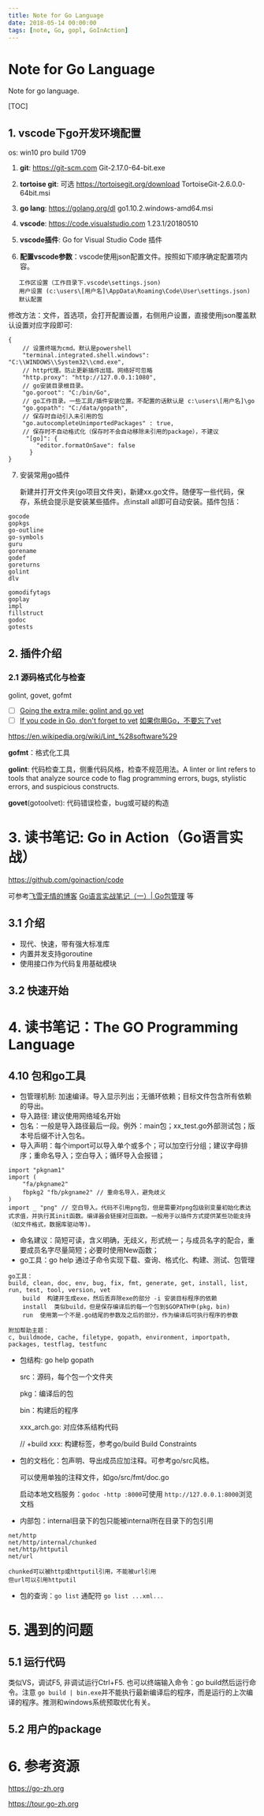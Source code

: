 ```yaml
---
title: Note for Go Language
date: 2018-05-14 00:00:00
tags: [note, Go, gopl, GoInAction]
---
```


# Note for Go Language

Note for go language.

<!--more-->

[TOC]

## 1. vscode下go开发环境配置

os: win10 pro build 1709

1. **git**: https://git-scm.com Git-2.17.0-64-bit.exe 

2. **tortoise git**: 可选 https://tortoisegit.org/download TortoiseGit-2.6.0.0-64bit.msi 

3. **go lang**: https://golang.org/dl go1.10.2.windows-amd64.msi 

4. **vscode**: https://code.visualstudio.com 1.23.1/20180510

5. **vscode插件**: Go for Visual Studio Code 插件

6. **配置vscode参数**：vscode使用json配置文件。按照如下顺序确定配置项内容。

```
   工作区设置（工作目录下.vscode\settings.json)
   用户设置 (c:\users\[用户名]\AppData\Roaming\Code\User\settings.json)
   默认配置
```

​	修改方法：文件，首选项，会打开配置设置，右侧用户设置，直接使用json覆盖默认设置对应字段即可:

```
{
	// 设置终端为cmd。默认是powershell
    "terminal.integrated.shell.windows": "C:\\WINDOWS\\System32\\cmd.exe",
	// http代理。防止更新插件出错。网络好可忽略
    "http.proxy": "http://127.0.0.1:1080",
    // go安装目录根目录。
    "go.goroot": "C:/bin/Go",
    // go工作目录。一些工具/插件安装位置。不配置的话默认是 c:\users\[用户名]\go
    "go.gopath": "C:/data/gopath",
    // 保存时自动引入未引用的包
    "go.autocompleteUnimportedPackages" : true,
    // 保存时不自动格式化（保存时不会自动移除未引用的package），不建议
     "[go]": {
        "editor.formatOnSave": false
      }
}   
```

7. 安装常用go插件

   新建并打开文件夹(go项目文件夹)，新建xx.go文件。随便写一些代码，保存，系统会提示是安装某些插件。点install all即可自动安装。插件包括：

```
gocode
gopkgs
go-outline
go-symbols
guru
gorename
godef
goreturns
golint	
dlv

gomodifytags
goplay
impl
fillstruct
godoc
gotests
```
## 2. 插件介绍

### 2.1 源码格式化与检查

golint, govet, gofmt

- [ ] [Going the extra mile: golint and go vet](https://splice.com/blog/going-extra-mile-golint-go-vet)
- [ ] [If you code in Go, don't forget to vet](https://www.spreadsheetdb.io/blog/2017/03/if-you-code-in-go-dont-forget-to-vet)    [如果你用Go，不要忘了vet](https://studygolang.com/articles/9619)

https://en.wikipedia.org/wiki/Lint_%28software%29

**gofmt**：格式化工具

**golint**: 代码检查工具，侧重代码风格，检查不规范用法。A linter or lint refers to tools that analyze source code to flag programming errors, bugs, stylistic errors, and suspicious constructs.

**govet**(gotoolvet): 代码错误检查，bug或可疑的构造

# 3. 读书笔记: Go in Action（Go语言实战）

https://github.com/goinaction/code

可参考[飞雪无情的博客](http://www.flysnow.org/categories/Golang/) [Go语言实战笔记（一）| Go包管理](http://www.flysnow.org/2017/03/04/go-in-action-go-package.html) 等

## 3.1 介绍 

- 现代、快速，带有强大标准库
- 内置并发支持goroutine
- 使用接口作为代码复用基础模块

## 3.2 快速开始

# 4. 读书笔记：The GO Programming Language



## 4.10 包和go工具

- 包管理机制: 加速编译。导入显示列出；无循环依赖；目标文件包含所有依赖的导出。
- 导入路径: 建议使用网络域名开始
- 包名：一般是导入路径最后一段。例外：main包；xx_test.go外部测试包；版本号后缀不计入包名。
- 导入声明：每个import可以导入单个或多个；可以加空行分组；建议字母排序；重命名导入；空白导入；循环导入会报错；

```
import "pkgnam1"
import (
	"fa/pkgname2"
	fbpkg2 "fb/pkgname2" // 重命名导入，避免歧义
)
import _ "png" // 空白导入。代码不引用png包，但是需要对png包级别变量初始化表达式求值，并执行其init函数。编译器会链接对应函数。一般用于以插件方式提供某些功能支持（如文件格式，数据库驱动等)。
```

- 命名建议：简短可读，含义明确，无歧义，形式统一；与成员名字的配合，重要成员名字尽量简短；必要时使用New函数；
- go工具：go help 通过子命令实现下载、查询、格式化、构建、测试、包管理
```
go工具：
build, clean, doc, env, bug, fix, fmt, generate, get, install, list, run, test, tool, version, vet
	build  构建并生成exe，然后丢弃除exe的部分 -i 安装目标程序的依赖
    install  类似build，但是保存编译后的每一个包到$GOPATH中(pkg，bin)
    run  使用第一个不是.go结尾的参数及之后的部分，作为编译后可执行程序的参数
    
附加帮助主题：
c, buildmode, cache, filetype, gopath, environment, importpath, packages, testflag, testfunc
```

- 包结构: go help gopath

  src：源码，每个包一个文件夹

  pkg：编译后的包

  bin：构建后的程序

  xxx_arch.go: 对应体系结构代码

  // +build xxx: 构建标签，参考go/build Build Constraints

- 包的文档化：包声明、导出成员应加注释。可参考go/src风格。

  可以使用单独的注释文件，如go/src/fmt/doc.go

  启动本地文档服务：`godoc -http :8000`可使用 `http://127.0.0.1:8000`浏览文档

- 内部包：internal目录下的包只能被internal所在目录下的包引用

```
net/http
net/http/internal/chunked
net/http/httputil
net/url

chunked可以被http或httputil引用，不能被url引用
但url可以引用httputil
```

- 包的查询：`go list` 通配符 `go list ...xml...`

# 5. 遇到的问题

## 5.1 运行代码

类似VS，调试F5, 非调试运行Ctrl+F5. 也可以终端输入命令：go build然后运行命令。注意  `go build | bin.exe`并不能执行最新编译后的程序，而是运行的上次编译的程序。推测和windows系统预取优化有关。

## 5.2 用户的package




# 6. 参考资源

https://go-zh.org

https://tour.go-zh.org







